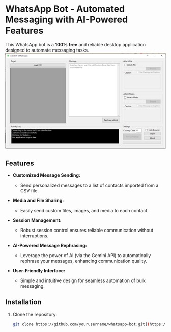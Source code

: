 # WhatsApp Bot - Automated Messaging with AI-Powered Features

This WhatsApp bot is a **100% free** and reliable desktop application designed to automate messaging tasks. 
![App Preview](app_preview.png)
## Features

- **Customized Message Sending:** 
  - Send personalized messages to a list of contacts imported from a CSV file.
  
- **Media and File Sharing:** 
  - Easily send custom files, images, and media to each contact.
  
- **Session Management:** 
  - Robust session control ensures reliable communication without interruptions.
  
- **AI-Powered Message Rephrasing:** 
  - Leverage the power of AI (via the Gemini API) to automatically rephrase your messages, enhancing communication quality.
  
- **User-Friendly Interface:** 
  - Simple and intuitive design for seamless automation of bulk messaging.

## Installation

1. Clone the repository:
   ```bash
   git clone https://github.com/yourusername/whatsapp-bot.git](https://github.com/hamidsaeed13/Free-WhatsApp-Bot---Automated-Messaging-with-AI-Powered-Features.git
